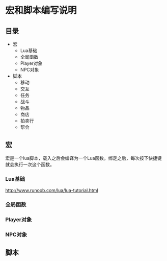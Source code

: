 宏和脚本编写说明
====================================

## 目录
  * 宏
    * Lua基础
    * 全局函数
    * Player对象
    * NPC对象
  * 脚本
    * 移动
    * 交互
    * 任务
    * 战斗
    * 物品
    * 商店
    * 拍卖行
    * 帮会

## 宏
宏是一个lua脚本，载入之后会编译为一个Lua函数。绑定之后，每次按下快捷键就会执行一次这个函数。

### Lua基础
http://www.runoob.com/lua/lua-tutorial.html
### 全局函数

### Player对象

### NPC对象



## 脚本
    
